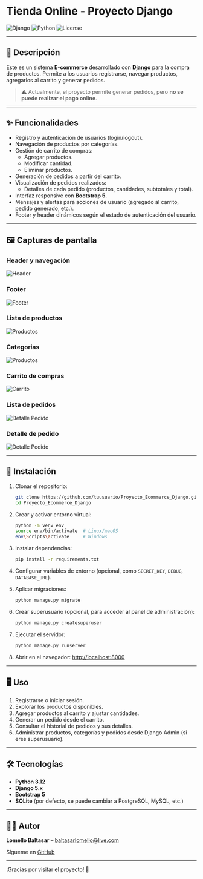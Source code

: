 # Tienda Online - Proyecto Django

![Django](https://img.shields.io/badge/Django-v5.1-green) ![Python](https://img.shields.io/badge/Python-3.12-blue) ![License](https://img.shields.io/badge/License-MIT-yellow)

---

## 📌 Descripción

Este es un sistema **E-commerce** desarrollado con **Django** para la compra de productos. Permite a los usuarios registrarse, navegar productos, agregarlos al carrito y generar pedidos.  

> ⚠️ Actualmente, el proyecto permite generar pedidos, pero **no se puede realizar el pago online**.

---

## ✨ Funcionalidades

- Registro y autenticación de usuarios (login/logout).  
- Navegación de productos por categorías.  
- Gestión de carrito de compras:
  - Agregar productos.
  - Modificar cantidad.
  - Eliminar productos.  
- Generación de pedidos a partir del carrito.  
- Visualización de pedidos realizados: 
  - Detalles de cada pedido (productos, cantidades, subtotales y total).  
- Interfaz responsive con **Bootstrap 5**.  
- Mensajes y alertas para acciones de usuario (agregado al carrito, pedido generado, etc.).  
- Footer y header dinámicos según el estado de autenticación del usuario.  

---

## 🖼️ Capturas de pantalla

### Header y navegación
![Header](media/screenshots/header.png)

### Footer
![Footer](media/screenshots/footer.png)

### Lista de productos
![Productos](media/screenshots/product_list.png)

### Categorias
![Productos](media/screenshots/category_home.png)

### Carrito de compras
![Carrito](media/screenshots/cart.png)

### Lista de pedidos
![Detalle Pedido](media/screenshots/order_list.png)

### Detalle de pedido
![Detalle Pedido](media/screenshots/order_detail.png)

---

## 🚀 Instalación

1. Clonar el repositorio:
    ```bash
    git clone https://github.com/tuusuario/Proyecto_Ecommerce_Django.git
    cd Proyecto_Ecommerce_Django
    ```

2. Crear y activar entorno virtual:
    ```bash
    python -m venv env
    source env/bin/activate  # Linux/macOS
    env\Scripts\activate     # Windows
    ```

3. Instalar dependencias:
    ```bash
    pip install -r requirements.txt
    ```

4. Configurar variables de entorno (opcional, como `SECRET_KEY`, `DEBUG`, `DATABASE_URL`).  

5. Aplicar migraciones:
    ```bash
    python manage.py migrate
    ```

6. Crear superusuario (opcional, para acceder al panel de administración):
    ```bash
    python manage.py createsuperuser
    ```

7. Ejecutar el servidor:
    ```bash
    python manage.py runserver
    ```

8. Abrir en el navegador: [http://localhost:8000](http://localhost:8000)

---

## 🖥️ Uso

1. Registrarse o iniciar sesión.  
2. Explorar los productos disponibles.  
3. Agregar productos al carrito y ajustar cantidades.  
4. Generar un pedido desde el carrito.  
5. Consultar el historial de pedidos y sus detalles.  
6. Administrar productos, categorías y pedidos desde Django Admin (si eres superusuario).  

---

## 🛠️ Tecnologías

- **Python 3.12**  
- **Django 5.x**  
- **Bootstrap 5**  
- **SQLite** (por defecto, se puede cambiar a PostgreSQL, MySQL, etc.)  

---

## 👨‍💻 Autor

**Lomello Baltasar** – [baltasarlomello@live.com](mailto:baltasarlomello@live.com)  

Sígueme en [GitHub](https://github.com/Balti2003)

---

¡Gracias por visitar el proyecto! 🚀
